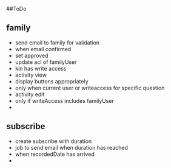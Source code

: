 ##ToDo
## family
* send email to family for validation
* when email confirmed 
*   set approved 
* update acl of familyUser
*   kin has write access
* activity view
*   display buttons appropriately
*   only when current user or writeaccess for specific question
* activity edit
*   only if writeAccess includes familyUser
*
## subscribe
*  create subscribe with duration
*  job to send email when duration has reached
*    when recordedDate has arrived
*
